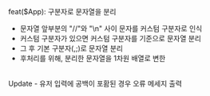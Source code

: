 feat($App): 구분자로 문자열을 분리
<br>
- 문자열 앞부분의 "//"와 "\n" 사이 문자를 커스텀 구분자로 인식
- 커스텀 구분자가 있으면 커스텀 구분자를 기준으로 문자열 분리
- 그 후 기본 구분자(,;)로 문자열 분리
- 후처리를 위해, 분리한 문자열을 1차원 배열로 변한
<br>
Update
- 유저 입력에 공백이 포홤된 경우 오류 메세지 출력